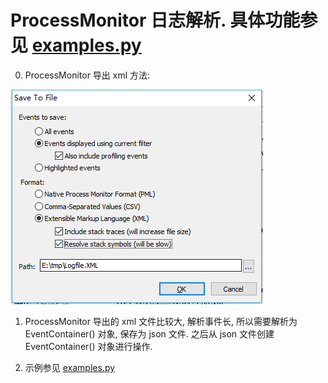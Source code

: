 # ProcessMonitor 日志解析. 具体功能参见 [examples.py](examples.py)

0. ProcessMonitor 导出 xml 方法:


![导出 xml](images/Procmon_log_export_xml.png)

1. ProcessMonitor 导出的 xml 文件比较大, 解析事件长, 所以需要解析为 EventContainer() 对象, 保存为 json 文件. 之后从 json 文件创建 EventContainer() 对象进行操作.

2. 示例参见 [examples.py](examples.py)
